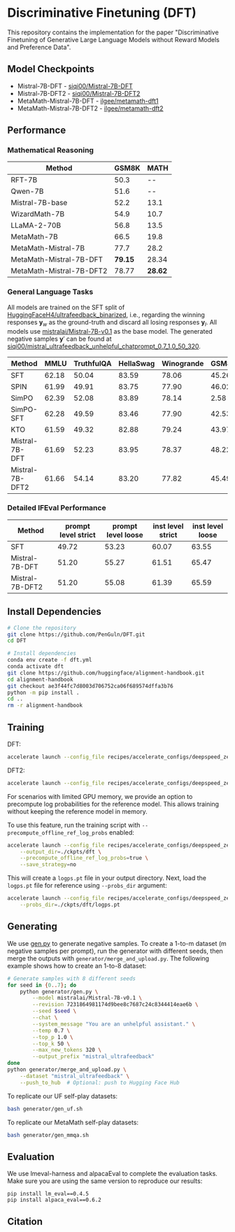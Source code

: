 # Discriminative Finetuning (DFT)

This repository contains the implementation for the paper "Discriminative Finetuning of Generative Large Language Models without Reward Models and Preference Data".


## Model Checkpoints

- Mistral-7B-DFT - [siqi00/Mistral-7B-DFT](https://huggingface.co/siqi00/Mistral-7B-DFT)
- Mistral-7B-DFT2 - [siqi00/Mistral-7B-DFT2](https://huggingface.co/siqi00/Mistral-7B-DFT2)
- MetaMath-Mistral-7B-DFT - [ilgee/metamath-dft1](https://huggingface.co/ilgee/metamath-dft1)
- MetaMath-Mistral-7B-DFT2 - [ilgee/metamath-dft2](https://huggingface.co/ilgee/metamath-dft2)

## Performance


### Mathematical Reasoning

| Method  | GSM8K | MATH |
|---------|-------|------|
| RFT-7B | 50.3 | -- |
| Qwen-7B | 51.6 | -- |
| Mistral-7B-base | 52.2 | 13.1 |
| WizardMath-7B | 54.9 | 10.7 |
| LLaMA-2-70B | 56.8 | 13.5 |
| MetaMath-7B | 66.5 | 19.8 |
| MetaMath-Mistral-7B | 77.7 | 28.2 |
| MetaMath-Mistral-7B-DFT  | **79.15** | 28.34 |
| MetaMath-Mistral-7B-DFT2 | 78.77 | **28.62** |

### General Language Tasks

All models are trained on the SFT split of [HuggingFaceH4/ultrafeedback_binarized](https://huggingface.co/datasets/HuggingFaceH4/ultrafeedback_binarized), i.e., regarding the winning responses $\mathbf{y}_w$ as the ground-truth and discard all losing responses $\mathbf{y}_l$. All models use [mistralai/Mistral-7B-v0.1](https://huggingface.co/mistralai/Mistral-7B-v0.1) as the base model. The generated negative samples $\mathbf{y}'$ can be found at [siqi00/mistral_ultrafeedback_unhelpful_chatprompt_0.7_1.0_50_320](https://huggingface.co/datasets/siqi00/mistral_ultrafeedback_unhelpful_chatprompt_0.7_1.0_50_320).

| Method | MMLU | TruthfulQA | HellaSwag | Winogrande | GSM8k | ARC | IFEval | Avg. |
|--------|-------|------------|-----------|------------|--------|-----|---------|-------|
| SFT | 62.18 | 50.04 | 83.59 | 78.06 | 45.26 | 63.65 | 49.72 | 61.79 |
| SPIN | 61.99 | 49.91 | 83.75 | 77.90 | 46.02 | 61.95 | 23.11 | 57.80 |
| SimPO | 62.39 | 52.08 | 83.89 | 78.14 | 2.58 | 61.86 | 18.85 | 51.40 |
| SimPO-SFT | 62.28 | 49.59 | 83.46 | 77.90 | 42.53 | 61.52 | 43.62 | 60.13 |
| KTO | 61.59 | 49.32 | 82.88 | 79.24 | 43.97 | 61.60 | 38.08 | 59.53 |
| Mistral-7B-DFT | 61.69 | 52.23 | 83.95 | 78.37 | 48.22 | 64.25 | 51.20 | 62.84 |
| Mistral-7B-DFT2 | 61.66 | 54.14 | 83.20 | 77.82 | 45.49 | 64.42 | 51.20 | 62.56 |


### Detailed IFEval Performance

| Method              | prompt level strict  | prompt level loose | inst level strict | inst level loose | 
|---------------------|-------|------------|-----------|------------|
| SFT                 | 49.72 | 53.23      | 60.07     | 63.55      |  
| Mistral-7B-DFT      | 51.20 | 55.27      | 61.51     | 65.47      |  
| Mistral-7B-DFT2     | 51.20 | 55.08      | 61.39     | 65.59      |

## Install Dependencies

```bash
# Clone the repository
git clone https://github.com/PenGuln/DFT.git
cd DFT

# Install dependencies
conda env create -f dft.yml
conda activate dft
git clone https://github.com/huggingface/alignment-handbook.git
cd alignment-handbook
git checkout ae3f44fc7d8003d706752ca06f689574dffa3b76
python -m pip install .
cd ..
rm -r alignment-handbook
```

## Training

DFT:

```bash
accelerate launch --config_file recipes/accelerate_configs/deepspeed_zero3.yaml scripts/run_dft.py recipes/dft/mistral_base_dft.yaml
```

DFT2:

```bash
accelerate launch --config_file recipes/accelerate_configs/deepspeed_zero3.yaml scripts/run_dft.py recipes/dft/mistral_base_dft2.yaml
```

For scenarios with limited GPU memory, we provide an option to precompute log probabilities for the reference model. This allows training without keeping the reference model in memory.

To use this feature, run the training script with `--precompute_offline_ref_log_probs` enabled:
```bash
accelerate launch --config_file recipes/accelerate_configs/deepspeed_zero3.yaml scripts/run_dft.py recipes/dft/mistral_base_dft.yaml \
    --output_dir=./ckpts/dft \
    --precompute_offline_ref_log_probs=true \
    --save_strategy=no
```

This will create a `logps.pt` file in your output directory. Next, load the `logps.pt` file for reference using `--probs_dir` argument:

```bash
accelerate launch --config_file recipes/accelerate_configs/deepspeed_zero3.yaml scripts/run_dft.py recipes/dft/mistral_base_dft.yaml \
    --probs_dir=./ckpts/dft/logps.pt
```

## Generating
We use [gen.py](https://github.com/PenGuln/DFT/blob/main/generator/gen.py) to generate negative samples. To create a 1-to-m dataset (m negative samples per prompt), run the generator with different seeds, then merge the outputs with `generator/merge_and_upload.py`. The following example shows how to create an 1-to-8 dataset:

```bash
# Generate samples with 8 different seeds
for seed in {0..7}; do
    python generator/gen.py \
        --model mistralai/Mistral-7B-v0.1 \
        --revision 7231864981174d9bee8c7687c24c8344414eae6b \
        --seed $seed \
        --chat \
        --system_message "You are an unhelpful assistant." \
        --temp 0.7 \
        --top_p 1.0 \
        --top_k 50 \
        --max_new_tokens 320 \
        --output_prefix "mistral_ultrafeedback"
done
python generator/merge_and_upload.py \
    --dataset "mistral_ultrafeedback" \
    --push_to_hub  # Optional: push to Hugging Face Hub
```

To replicate our UF self-play datasets:

```bash
bash generator/gen_uf.sh
```

To replicate our MetaMath self-play datasets:

```bash
bash generator/gen_mmqa.sh
```

## Evaluation
We use lmeval-harness and alpacaEval to complete the evaluation tasks. Make sure you are using the same version to reproduce our results:

```
pip install lm_eval==0.4.5
pip install alpaca_eval==0.6.2
```

## Citation

<!-- ```bibtex
@article{guo2025discriminative,
  title={Discriminative Finetuning of Generative Large Language Models without Reward Models and Preference Data},
  author={Guo, Siqi and Hong, Ilgee and Balmaseda, Vicente and Zhao, Tuo and Yang, Tianbao},
  journal={Preprint},
  year={2025}
}
``` -->
